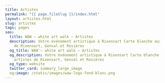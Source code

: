 ```yaml
---
title: Artistes
permalink: "{{ page.fileSlug }}/index.html"
layout: artistes.html
slug: artistes
tags: pages
seo:
  title: WAW – white art walk – Artistes
  description: Votre événement artistique à Rixensart Carte blanche aux artistes
    de Rixensart, Genval et Rosières
  og_title: WAW – white art walk – Artistes
  og_description: Votre événement artistique à Rixensart Carte blanche aux
    artistes de Rixensart, Genval et Rosières
  og_type: website
  twitter_card: summary_large_image
  og:image: /static/images/waw-logo-fond-blanc.png
---
```

